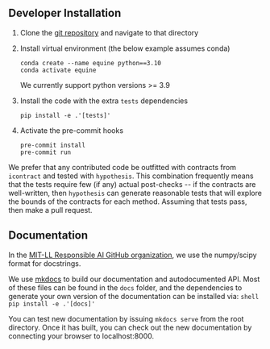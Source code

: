 

## Developer Installation 
1. Clone the [git repository](https://github.com/mit-ll-responsible-ai/equine) and navigate to that directory
    
2. Install virtual environment (the below example assumes conda)

    ```shell
    conda create --name equine python==3.10
    conda activate equine
    ```
    We currently support python versions >= 3.9

3. Install the code with the extra `tests` dependencies

    ```shell
    pip install -e .'[tests]'
    ```

4. Activate the pre-commit hooks
    ```console
    pre-commit install
    pre-commit run
    ```


We prefer that any contributed code be outfitted with contracts from `icontract` and tested with `hypothesis`. 
This combination frequently means that the tests require few (if any) actual post-checks -- if the contracts are
well-written, then `hypothesis` can generate reasonable tests that will explore the bounds of the contracts
for each method.  Assuming that tests pass, then make a pull request. 



## Documentation
In the [MIT-LL Responsible AI GitHub organization](https://github.com/mit-ll-responsible-ai), we use the numpy/scipy format for docstrings.

We use [mkdocs](https://www.mkdocs.org) to build our documentation and autodocumented API. 
Most of these files can be found in the `docs` folder, and the dependencies to generate
your own version of the documentation can be installed via:
    ```shell
    pip install -e .'[docs]'
    ```

You can test new documentation by issuing `mkdocs serve` from the root directory. Once
it has built, you can check out the new documentation by connecting your browser to localhost:8000.
